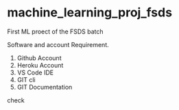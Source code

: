# machine_learning_proj_fsds
First ML proect of the FSDS batch


Software and account Requirement.

1. Github Account
2. Heroku Account
3. VS Code IDE
4. GIT cli
5. GIT Documentation

check
